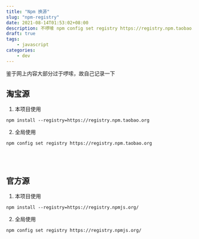```yaml
---
title: "Npm 换源"
slug: "npm-registry"
date: 2021-08-14T01:53:02+08:00
description: 不啰嗦 npm config set registry https://registry.npm.taobao.org
draft: true
tags: 
    - javascript
categories:
    - dev
---
```


鉴于网上内容大部分过于啰嗦，故自己记录一下  

## 淘宝源

1. 本项目使用
```
npm install --registry=https://registry.npm.taobao.org
```
2. 全局使用
```
npm config set registry https://registry.npm.taobao.org
```

<br><br>

## 官方源
1. 本项目使用
```
npm install --registry=https://registry.npmjs.org/
```
2. 全局使用
```
npm config set registry https://registry.npmjs.org/
```
